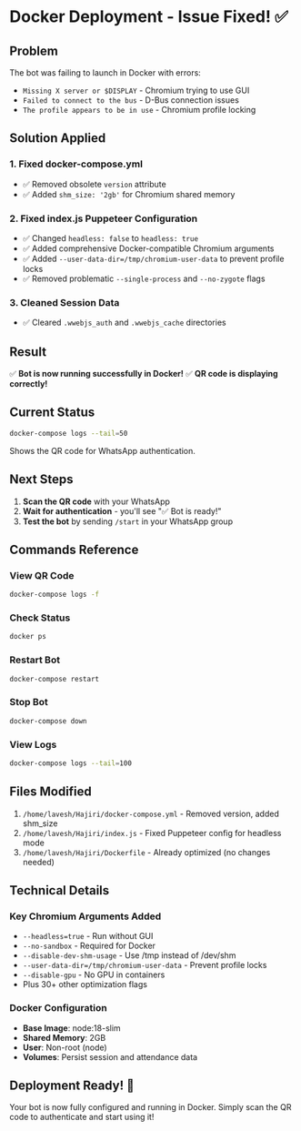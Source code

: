 # Docker Deployment - Issue Fixed! ✅

## Problem
The bot was failing to launch in Docker with errors:
- `Missing X server or $DISPLAY` - Chromium trying to use GUI
- `Failed to connect to the bus` - D-Bus connection issues
- `The profile appears to be in use` - Chromium profile locking

## Solution Applied

### 1. Fixed docker-compose.yml
- ✅ Removed obsolete `version` attribute
- ✅ Added `shm_size: '2gb'` for Chromium shared memory

### 2. Fixed index.js Puppeteer Configuration
- ✅ Changed `headless: false` to `headless: true`
- ✅ Added comprehensive Docker-compatible Chromium arguments
- ✅ Added `--user-data-dir=/tmp/chromium-user-data` to prevent profile locks
- ✅ Removed problematic `--single-process` and `--no-zygote` flags

### 3. Cleaned Session Data
- ✅ Cleared `.wwebjs_auth` and `.wwebjs_cache` directories

## Result
✅ **Bot is now running successfully in Docker!**
✅ **QR code is displaying correctly!**

## Current Status
```bash
docker-compose logs --tail=50
```
Shows the QR code for WhatsApp authentication.

## Next Steps
1. **Scan the QR code** with your WhatsApp
2. **Wait for authentication** - you'll see "✅ Bot is ready!"
3. **Test the bot** by sending `/start` in your WhatsApp group

## Commands Reference

### View QR Code
```bash
docker-compose logs -f
```

### Check Status
```bash
docker ps
```

### Restart Bot
```bash
docker-compose restart
```

### Stop Bot
```bash
docker-compose down
```

### View Logs
```bash
docker-compose logs --tail=100
```

## Files Modified
1. `/home/lavesh/Hajiri/docker-compose.yml` - Removed version, added shm_size
2. `/home/lavesh/Hajiri/index.js` - Fixed Puppeteer config for headless mode
3. `/home/lavesh/Hajiri/Dockerfile` - Already optimized (no changes needed)

## Technical Details

### Key Chromium Arguments Added
- `--headless=true` - Run without GUI
- `--no-sandbox` - Required for Docker
- `--disable-dev-shm-usage` - Use /tmp instead of /dev/shm
- `--user-data-dir=/tmp/chromium-user-data` - Prevent profile locks
- `--disable-gpu` - No GPU in containers
- Plus 30+ other optimization flags

### Docker Configuration
- **Base Image**: node:18-slim
- **Shared Memory**: 2GB
- **User**: Non-root (node)
- **Volumes**: Persist session and attendance data

## Deployment Ready! 🚀

Your bot is now fully configured and running in Docker. Simply scan the QR code to authenticate and start using it!
